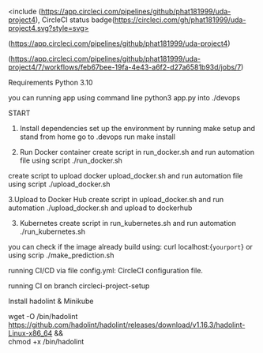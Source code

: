 <include
(https://app.circleci.com/pipelines/github/phat181999/uda-project4),
CircleCI status badge(https://circleci.com/gh/phat181999/uda-project4.svg?style=svg>

(https://app.circleci.com/pipelines/github/phat181999/uda-project4)

(https://app.circleci.com/pipelines/github/phat181999/uda-project4/7/workflows/feb67bee-19fa-4e43-a6f2-d27a6581b93d/jobs/7)

Requirements
Python 3.10

you can running app using command line python3 app.py into ./devops

START

1. Install dependencies
   set up the environment by running make setup and stand from home go to .devops
   run make install

2. Run Docker container
   create script in run_docker.sh and run automation file using script ./run_docker.sh

create script to upload docker upload_docker.sh and run automation file using script ./upload_docker.sh

3.Upload to Docker Hub
create script in upload_docker.sh and run automation ./upload_docker.sh
and upload to dockerhub

3. Kubernetes
   create script in run_kubernetes.sh and run automation ./run_kubernetes.sh

you can check if the image already build using: curl localhost:{`yourport`} or using scrip ./make_prediction.sh

running CI/CD via file config.yml: CircleCI configuration file.

running CI on branch circleci-project-setup

Install hadolint & Minikube

wget -O /bin/hadolint https://github.com/hadolint/hadolint/releases/download/v1.16.3/hadolint-Linux-x86_64 &&\
 chmod +x /bin/hadolint
